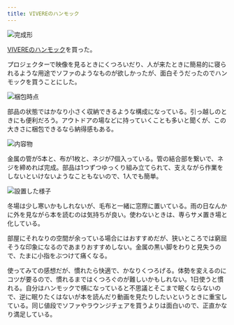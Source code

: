 ```yaml
---
title: VIVEREのハンモック
---
```


![](https://i.imgur.com/fWs2XNUh.jpg "完成形")

[VIVEREのハンモック](https://www.amazon.co.jp/dp/B076R436RP)を買った。

プロジェクターで映像を見るときにくつろいだり、人が来たときに簡易的に寝られるような用途でソファのようなものが欲しかったが、面白そうだったのでハンモックを買うことにした。

![](https://i.imgur.com/gWzoOQyh.jpg "梱包時点")

部品の状態ではかなり小さく収納できるような構成になっている。引っ越しのときにも便利だろう。アウトドアの場などに持っていくことも多いと聞くが、この大きさに梱包できるなら納得感もある。

![](https://i.imgur.com/HnPrZvKh.jpg "内容物")

金属の管が5本と、布が1枚と、ネジが7個入っている。管の結合部を繋いで、ネジを締めれば完成。部品は1つずつゆっくり組み立てられて、支えながら作業をしないといけないようなこともないので、1人でも簡単。

![](https://i.imgur.com/WwoHAFFh.jpg "設置した様子")

冬場は少し寒いかもしれないが、毛布と一緒に窓際に置いている。雨の日なんかに外を見ながら本を読むのは気持ちが良い。使わないときは、専らサメ置き場と化している。

部屋にそれなりの空間が余っている場合にはおすすめだが、狭いところでは窮屈そうな印象になるのであまりおすすめしない。金属の黒い脚をわりと見失うので、たまに小指をぶつけて痛くなる。

使ってみての感想だが、慣れたら快適で、かなりくつろげる。体勢を変えるのにコツが要るので、慣れるまではくつろぐのが難しいかもしれない。1日使うと慣れる。自分はハンモックで横になっていると不思議とそこまで眠くならないので、逆に眠りたくはないが本を読んだり動画を見たりしたいというときに重宝している。同じ値段でソファやラウンジチェアを買うよりは面白いので、正直かなり満足している。
